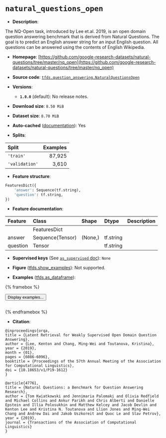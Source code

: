 <div itemscope itemtype="http://schema.org/Dataset">
  <div itemscope itemprop="includedInDataCatalog" itemtype="http://schema.org/DataCatalog">
    <meta itemprop="name" content="TensorFlow Datasets" />
  </div>
  <meta itemprop="name" content="natural_questions_open" />
  <meta itemprop="description" content="The NQ-Open task, introduced by Lee et.al. 2019, is an open domain question answering benchmark that is derived from Natural Questions. The goal is to predict an English answer string for an input English question. All questions can be answered using the contents of English Wikipedia.&#10;&#10;To use this dataset:&#10;&#10;```python&#10;import tensorflow_datasets as tfds&#10;&#10;ds = tfds.load(&#x27;natural_questions_open&#x27;, split=&#x27;train&#x27;)&#10;for ex in ds.take(4):&#10;  print(ex)&#10;```&#10;&#10;See [the guide](https://www.tensorflow.org/datasets/overview) for more&#10;informations on [tensorflow_datasets](https://www.tensorflow.org/datasets).&#10;&#10;" />
  <meta itemprop="url" content="https://www.tensorflow.org/datasets/catalog/natural_questions_open" />
  <meta itemprop="sameAs" content="https://github.com/google-research-datasets/natural-questions/tree/master/nq_open" />
  <meta itemprop="citation" content="@inproceedings{orqa,&#10;title = {Latent Retrieval for Weakly Supervised Open Domain Question Answering},&#10;author = {Lee, Kenton and Chang, Ming-Wei and Toutanova, Kristina},&#10;year = {2019},&#10;month = {01},&#10;pages = {6086-6096},&#10;booktitle = {Proceedings of the 57th Annual Meeting of the Association for Computational Linguistics},&#10;doi = {10.18653/v1/P19-1612}&#10;}&#10;&#10;@article{47761,&#10;title = {Natural Questions: a Benchmark for Question Answering Research},&#10;author = {Tom Kwiatkowski and Jennimaria Palomaki and Olivia Redfield and Michael Collins and Ankur Parikh and Chris Alberti and Danielle Epstein and Illia Polosukhin and Matthew Kelcey and Jacob Devlin and Kenton Lee and Kristina N. Toutanova and Llion Jones and Ming-Wei Chang and Andrew Dai and Jakob Uszkoreit and Quoc Le and Slav Petrov},&#10;year = {2019},&#10;journal = {Transactions of the Association of Computational Linguistics}&#10;}" />
</div>

# `natural_questions_open`


*   **Description**:

The NQ-Open task, introduced by Lee et.al. 2019, is an open domain question
answering benchmark that is derived from Natural Questions. The goal is to
predict an English answer string for an input English question. All questions
can be answered using the contents of English Wikipedia.

*   **Homepage**:
    [https://github.com/google-research-datasets/natural-questions/tree/master/nq_open](https://github.com/google-research-datasets/natural-questions/tree/master/nq_open)

*   **Source code**:
    [`tfds.question_answering.NaturalQuestionsOpen`](https://github.com/tensorflow/datasets/tree/master/tensorflow_datasets/question_answering/natural_questions_open.py)

*   **Versions**:

    *   **`1.0.0`** (default): No release notes.

*   **Download size**: `8.50 MiB`

*   **Dataset size**: `8.70 MiB`

*   **Auto-cached**
    ([documentation](https://www.tensorflow.org/datasets/performances#auto-caching)):
    Yes

*   **Splits**:

Split          | Examples
:------------- | -------:
`'train'`      | 87,925
`'validation'` | 3,610

*   **Feature structure**:

```python
FeaturesDict({
    'answer': Sequence(tf.string),
    'question': tf.string,
})
```

*   **Feature documentation**:

Feature  | Class            | Shape   | Dtype     | Description
:------- | :--------------- | :------ | :-------- | :----------
         | FeaturesDict     |         |           |
answer   | Sequence(Tensor) | (None,) | tf.string |
question | Tensor           |         | tf.string |

*   **Supervised keys** (See
    [`as_supervised` doc](https://www.tensorflow.org/datasets/api_docs/python/tfds/load#args)):
    `None`

*   **Figure**
    ([tfds.show_examples](https://www.tensorflow.org/datasets/api_docs/python/tfds/visualization/show_examples)):
    Not supported.

*   **Examples**
    ([tfds.as_dataframe](https://www.tensorflow.org/datasets/api_docs/python/tfds/as_dataframe)):

<!-- mdformat off(HTML should not be auto-formatted) -->

{% framebox %}

<button id="displaydataframe">Display examples...</button>
<div id="dataframecontent" style="overflow-x:auto"></div>
<script>
const url = "https://storage.googleapis.com/tfds-data/visualization/dataframe/natural_questions_open-1.0.0.html";
const dataButton = document.getElementById('displaydataframe');
dataButton.addEventListener('click', async () => {
  // Disable the button after clicking (dataframe loaded only once).
  dataButton.disabled = true;

  const contentPane = document.getElementById('dataframecontent');
  try {
    const response = await fetch(url);
    // Error response codes don't throw an error, so force an error to show
    // the error message.
    if (!response.ok) throw Error(response.statusText);

    const data = await response.text();
    contentPane.innerHTML = data;
  } catch (e) {
    contentPane.innerHTML =
        'Error loading examples. If the error persist, please open '
        + 'a new issue.';
  }
});
</script>

{% endframebox %}

<!-- mdformat on -->

*   **Citation**:

```
@inproceedings{orqa,
title = {Latent Retrieval for Weakly Supervised Open Domain Question Answering},
author = {Lee, Kenton and Chang, Ming-Wei and Toutanova, Kristina},
year = {2019},
month = {01},
pages = {6086-6096},
booktitle = {Proceedings of the 57th Annual Meeting of the Association for Computational Linguistics},
doi = {10.18653/v1/P19-1612}
}

@article{47761,
title = {Natural Questions: a Benchmark for Question Answering Research},
author = {Tom Kwiatkowski and Jennimaria Palomaki and Olivia Redfield and Michael Collins and Ankur Parikh and Chris Alberti and Danielle Epstein and Illia Polosukhin and Matthew Kelcey and Jacob Devlin and Kenton Lee and Kristina N. Toutanova and Llion Jones and Ming-Wei Chang and Andrew Dai and Jakob Uszkoreit and Quoc Le and Slav Petrov},
year = {2019},
journal = {Transactions of the Association of Computational Linguistics}
}
```

